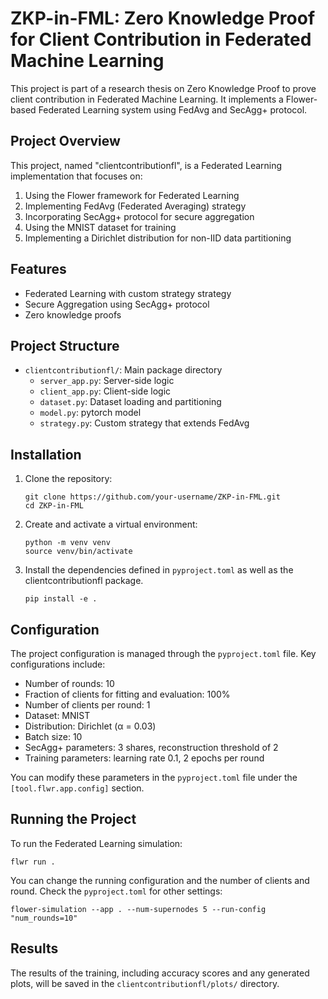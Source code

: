 # ZKP-in-FML: Zero Knowledge Proof for Client Contribution in Federated Machine Learning

This project is part of a research thesis on Zero Knowledge Proof to prove client contribution in Federated Machine Learning. It implements a Flower-based Federated Learning system using FedAvg and SecAgg+ protocol.

## Project Overview

This project, named "clientcontributionfl", is a Federated Learning implementation that focuses on:

1. Using the Flower framework for Federated Learning
2. Implementing FedAvg (Federated Averaging) strategy
3. Incorporating SecAgg+ protocol for secure aggregation
4. Using the MNIST dataset for training
5. Implementing a Dirichlet distribution for non-IID data partitioning

## Features

- Federated Learning with custom strategy strategy
- Secure Aggregation using SecAgg+ protocol
- Zero knowledge proofs

## Project Structure

- `clientcontributionfl/`: Main package directory
  - `server_app.py`: Server-side logic
  - `client_app.py`: Client-side logic
  - `dataset.py`:    Dataset loading and partitioning
  - `model.py`:      pytorch model
  - `strategy.py`:   Custom strategy that extends FedAvg
  

## Installation

1. Clone the repository:
   ```
   git clone https://github.com/your-username/ZKP-in-FML.git
   cd ZKP-in-FML
   ```

2. Create and activate a virtual environment:
   ```
   python -m venv venv
   source venv/bin/activate
   ```

3. Install the dependencies defined in `pyproject.toml` as well as the clientcontributionfl package.
   ```
   pip install -e .
   ```

## Configuration

The project configuration is managed through the `pyproject.toml` file. Key configurations include:

- Number of rounds: 10
- Fraction of clients for fitting and evaluation: 100%
- Number of clients per round: 1
- Dataset: MNIST
- Distribution: Dirichlet (α = 0.03)
- Batch size: 10
- SecAgg+ parameters: 3 shares, reconstruction threshold of 2
- Training parameters: learning rate 0.1, 2 epochs per round

You can modify these parameters in the `pyproject.toml` file under the `[tool.flwr.app.config]` section.

## Running the Project

To run the Federated Learning simulation:
   ```
   flwr run .
   ```
You can change the running configuration and the number of clients and round. Check the `pyproject.toml` for other settings:
```
flower-simulation --app . --num-supernodes 5 --run-config "num_rounds=10"
```

## Results

The results of the training, including accuracy scores and any generated plots, will be saved in the `clientcontributionfl/plots/` directory.

